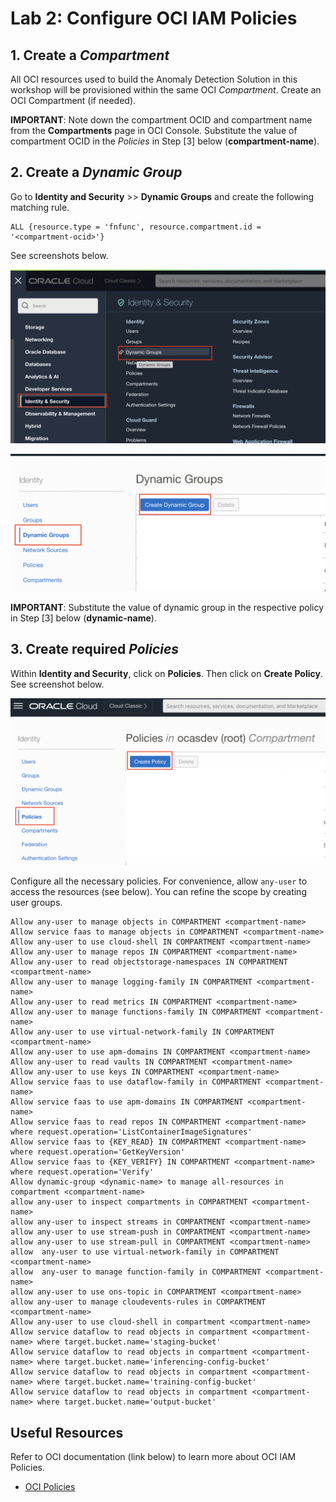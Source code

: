 Lab 2: Configure OCI IAM Policies
===

## 1. Create a *Compartment*

   All OCI resources used to build the Anomaly Detection Solution in this workshop will be provisioned within the same OCI *Compartment*. Create an OCI Compartment (if needed).

   **IMPORTANT**: Note down the compartment OCID and compartment name from the **Compartments** page in OCI Console. Substitute the value of compartment OCID in the *Policies* in Step [3] below (**compartment-name**).
    
## 2. Create a *Dynamic Group*

   Go to **Identity and Security** >> **Dynamic Groups** and create the following matching rule.
    
   ```
   ALL {resource.type = 'fnfunc', resource.compartment.id = '<compartment-ocid>'}
   ```

   See screenshots below.

   ![](./images/Set-Policy1.png)
    
   ![](./images/Set-Policy2.png)

   **IMPORTANT**: Substitute the value of dynamic group in the respective policy in Step [3] below (**dynamic-name**).

## 3. Create required *Policies*
    
   Within **Identity and Security**, click on **Policies**. Then click on **Create Policy**. See screenshot below.

   ![](./images/Set-Policy3.png)

   Configure all the necessary policies. For convenience, allow `any-user` to access the resources (see below). You can refine the scope by creating user groups.

   ```
   Allow any-user to manage objects in COMPARTMENT <compartment-name>
   Allow service faas to manage objects in COMPARTMENT <compartment-name>
   Allow any-user to use cloud-shell IN COMPARTMENT <compartment-name>
   Allow any-user to manage repos IN COMPARTMENT <compartment-name>
   Allow any-user to read objectstorage-namespaces IN COMPARTMENT <compartment-name>
   Allow any-user to manage logging-family IN COMPARTMENT <compartment-name>
   Allow any-user to read metrics IN COMPARTMENT <compartment-name>
   Allow any-user to manage functions-family IN COMPARTMENT <compartment-name>
   Allow any-user to use virtual-network-family IN COMPARTMENT <compartment-name>
   Allow any-user to use apm-domains IN COMPARTMENT <compartment-name>
   Allow any-user to read vaults IN COMPARTMENT <compartment-name>
   Allow any-user to use keys IN COMPARTMENT <compartment-name>
   Allow service faas to use dataflow-family in COMPARTMENT <compartment-name>
   Allow service faas to use apm-domains IN COMPARTMENT <compartment-name>
   Allow service faas to read repos IN COMPARTMENT <compartment-name> where request.operation='ListContainerImageSignatures'
   Allow service faas to {KEY_READ} IN COMPARTMENT <compartment-name> where request.operation='GetKeyVersion'
   Allow service faas to {KEY_VERIFY} IN COMPARTMENT <compartment-name> where request.operation='Verify'
   Allow dynamic-group <dynamic-name> to manage all-resources in compartment <compartment-name>
   allow any-user to inspect compartments in COMPARTMENT <compartment-name>
   allow any-user to inspect streams in COMPARTMENT <compartment-name>
   allow any-user to use stream-push in COMPARTMENT <compartment-name>
   allow any-user to use stream-pull in COMPARTMENT <compartment-name>
   allow  any-user to use virtual-network-family in COMPARTMENT <compartment-name>
   allow  any-user to manage function-family in COMPARTMENT <compartment-name>
   allow any-user to use ons-topic in COMPARTMENT <compartment-name>
   allow any-user to manage cloudevents-rules in COMPARTMENT <compartment-name>
   Allow any-user to use cloud-shell in compartment <compartment-name>
   Allow service dataflow to read objects in compartment <compartment-name> where target.bucket.name='staging-bucket'
   Allow service dataflow to read objects in compartment <compartment-name> where target.bucket.name='inferencing-config-bucket'
   Allow service dataflow to read objects in compartment <compartment-name> where target.bucket.name='training-config-bucket'
   Allow service dataflow to read objects in compartment <compartment-name> where target.bucket.name='output-bucket'
   ```

## Useful Resources
Refer to OCI documentation (link below) to learn more about OCI IAM Policies.

- [OCI Policies](https://docs.oracle.com/en-us/iaas/Content/Identity/Concepts/policygetstarted.htm)
